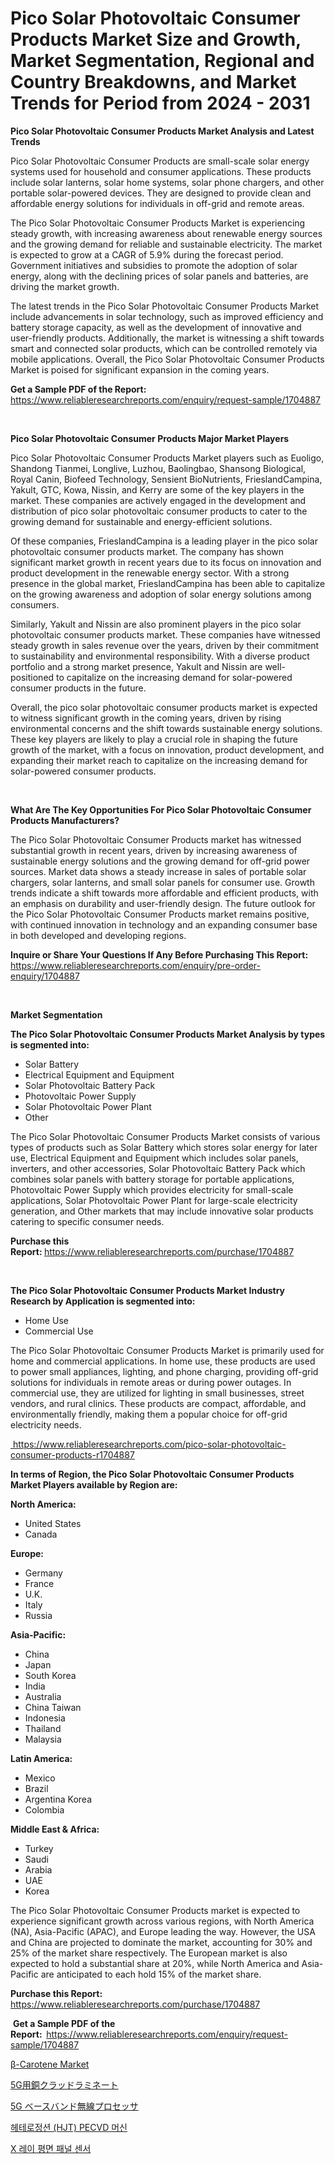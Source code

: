 <p><h1>Pico Solar Photovoltaic Consumer Products Market Size and Growth, Market Segmentation, Regional and Country Breakdowns, and Market Trends for Period from 2024 -  2031</h1></p><p><strong>Pico Solar Photovoltaic Consumer Products Market Analysis and Latest Trends</strong></p>
<p><p>Pico Solar Photovoltaic Consumer Products are small-scale solar energy systems used for household and consumer applications. These products include solar lanterns, solar home systems, solar phone chargers, and other portable solar-powered devices. They are designed to provide clean and affordable energy solutions for individuals in off-grid and remote areas.</p><p>The Pico Solar Photovoltaic Consumer Products Market is experiencing steady growth, with increasing awareness about renewable energy sources and the growing demand for reliable and sustainable electricity. The market is expected to grow at a CAGR of 5.9% during the forecast period. Government initiatives and subsidies to promote the adoption of solar energy, along with the declining prices of solar panels and batteries, are driving the market growth.</p><p>The latest trends in the Pico Solar Photovoltaic Consumer Products Market include advancements in solar technology, such as improved efficiency and battery storage capacity, as well as the development of innovative and user-friendly products. Additionally, the market is witnessing a shift towards smart and connected solar products, which can be controlled remotely via mobile applications. Overall, the Pico Solar Photovoltaic Consumer Products Market is poised for significant expansion in the coming years.</p></p>
<p><strong>Get a Sample PDF of the Report:&nbsp;</strong> <a href="https://www.reliableresearchreports.com/enquiry/request-sample/1704887">https://www.reliableresearchreports.com/enquiry/request-sample/1704887</a></p>
<p>&nbsp;</p>
<p><strong>Pico Solar Photovoltaic Consumer Products Major Market Players</strong></p>
<p><p>Pico Solar Photovoltaic Consumer Products Market players such as Euoligo, Shandong Tianmei, Longlive, Luzhou, Baolingbao, Shansong Biological, Royal Canin, Biofeed Technology, Sensient BioNutrients, FrieslandCampina, Yakult, GTC, Kowa, Nissin, and Kerry are some of the key players in the market. These companies are actively engaged in the development and distribution of pico solar photovoltaic consumer products to cater to the growing demand for sustainable and energy-efficient solutions.</p><p>Of these companies, FrieslandCampina is a leading player in the pico solar photovoltaic consumer products market. The company has shown significant market growth in recent years due to its focus on innovation and product development in the renewable energy sector. With a strong presence in the global market, FrieslandCampina has been able to capitalize on the growing awareness and adoption of solar energy solutions among consumers.</p><p>Similarly, Yakult and Nissin are also prominent players in the pico solar photovoltaic consumer products market. These companies have witnessed steady growth in sales revenue over the years, driven by their commitment to sustainability and environmental responsibility. With a diverse product portfolio and a strong market presence, Yakult and Nissin are well-positioned to capitalize on the increasing demand for solar-powered consumer products in the future.</p><p>Overall, the pico solar photovoltaic consumer products market is expected to witness significant growth in the coming years, driven by rising environmental concerns and the shift towards sustainable energy solutions. These key players are likely to play a crucial role in shaping the future growth of the market, with a focus on innovation, product development, and expanding their market reach to capitalize on the increasing demand for solar-powered consumer products.</p></p>
<p>&nbsp;</p>
<p><strong>What Are The Key Opportunities For Pico Solar Photovoltaic Consumer Products Manufacturers?</strong></p>
<p><p>The Pico Solar Photovoltaic Consumer Products market has witnessed substantial growth in recent years, driven by increasing awareness of sustainable energy solutions and the growing demand for off-grid power sources. Market data shows a steady increase in sales of portable solar chargers, solar lanterns, and small solar panels for consumer use. Growth trends indicate a shift towards more affordable and efficient products, with an emphasis on durability and user-friendly design. The future outlook for the Pico Solar Photovoltaic Consumer Products market remains positive, with continued innovation in technology and an expanding consumer base in both developed and developing regions.</p></p>
<p><strong>Inquire or Share Your Questions If Any Before Purchasing This Report:</strong> <a href="https://www.reliableresearchreports.com/enquiry/pre-order-enquiry/1704887">https://www.reliableresearchreports.com/enquiry/pre-order-enquiry/1704887</a></p>
<p>&nbsp;</p>
<p><strong>Market Segmentation</strong></p>
<p><strong>The Pico Solar Photovoltaic Consumer Products Market Analysis by types is segmented into:</strong></p>
<p><ul><li>Solar Battery</li><li>Electrical Equipment and Equipment</li><li>Solar Photovoltaic Battery Pack</li><li>Photovoltaic Power Supply</li><li>Solar Photovoltaic Power Plant</li><li>Other</li></ul></p>
<p><p>The Pico Solar Photovoltaic Consumer Products Market consists of various types of products such as Solar Battery which stores solar energy for later use, Electrical Equipment and Equipment which includes solar panels, inverters, and other accessories, Solar Photovoltaic Battery Pack which combines solar panels with battery storage for portable applications, Photovoltaic Power Supply which provides electricity for small-scale applications, Solar Photovoltaic Power Plant for large-scale electricity generation, and Other markets that may include innovative solar products catering to specific consumer needs.</p></p>
<p><strong>Purchase this Report:&nbsp;</strong><a href="https://www.reliableresearchreports.com/purchase/1704887">https://www.reliableresearchreports.com/purchase/1704887</a></p>
<p>&nbsp;</p>
<p><strong>The Pico Solar Photovoltaic Consumer Products Market Industry Research by Application is segmented into:</strong></p>
<p><ul><li>Home Use</li><li>Commercial Use</li></ul></p>
<p><p>The Pico Solar Photovoltaic Consumer Products Market is primarily used for home and commercial applications. In home use, these products are used to power small appliances, lighting, and phone charging, providing off-grid solutions for individuals in remote areas or during power outages. In commercial use, they are utilized for lighting in small businesses, street vendors, and rural clinics. These products are compact, affordable, and environmentally friendly, making them a popular choice for off-grid electricity needs.</p></p>
<p><a href="https://www.reliableresearchreports.com/pico-solar-photovoltaic-consumer-products-r1704887">&nbsp;https://www.reliableresearchreports.com/pico-solar-photovoltaic-consumer-products-r1704887</a></p>
<p><strong>In terms of Region, the Pico Solar Photovoltaic Consumer Products Market Players available by Region are:</strong></p>
<p>
    <p> <strong> North America: </strong>
        <ul>
            <li>United States</li>
            <li>Canada</li>
        </ul>
        </p> 
    <p> <strong> Europe: </strong>
        <ul>
            <li>Germany</li>
            <li>France</li>
            <li>U.K.</li>
            <li>Italy</li>
            <li>Russia</li>
        </ul>
        </p> 
    <p> <strong> Asia-Pacific: </strong>
        <ul>
            <li>China</li>
            <li>Japan</li>
            <li>South Korea</li>
            <li>India</li>
            <li>Australia</li>
            <li>China Taiwan</li>
            <li>Indonesia</li>
            <li>Thailand</li>
            <li>Malaysia</li>
        </ul>
        </p> 
    <p> <strong> Latin America: </strong>
        <ul>
            <li>Mexico</li>
            <li>Brazil</li>
            <li>Argentina Korea</li>
            <li>Colombia</li>
        </ul>
        </p> 
    <p> <strong> Middle East & Africa: </strong>
        <ul>
            <li>Turkey</li>
            <li>Saudi</li>
            <li>Arabia</li>
            <li>UAE</li>
            <li>Korea</li>
        </ul>
    </p>
    </p>
<p><p>The Pico Solar Photovoltaic Consumer Products market is expected to experience significant growth across various regions, with North America (NA), Asia-Pacific (APAC), and Europe leading the way. However, the USA and China are projected to dominate the market, accounting for 30% and 25% of the market share respectively. The European market is also expected to hold a substantial share at 20%, while North America and Asia-Pacific are anticipated to each hold 15% of the market share.</p></p>
<p><strong>Purchase this Report: </strong><a href="https://www.reliableresearchreports.com/purchase/1704887">https://www.reliableresearchreports.com/purchase/1704887</a></p>
<p>&nbsp;<strong>Get a Sample PDF of the Report:&nbsp;&nbsp;</strong><a href="https://www.reliableresearchreports.com/enquiry/request-sample/1704887">https://www.reliableresearchreports.com/enquiry/request-sample/1704887</a></p>
<p><strong></strong></p>
<p><p><a href="https://github.com/ZackaryHalvorson2023/Market-Research-Report-List-1/blob/main/b-carotene-market.md">β-Carotene Market</a></p><p><a href="https://github.com/DeonBoer2023/Market-Research-Report-List-1/blob/main/7162276123270.md">5G用銅クラッドラミネート</a></p><p><a href="https://github.com/dawson566/Market-Research-Report-List-1/blob/main/8621549123269.md">5G ベースバンド無線プロセッサ</a></p><p><a href="https://github.com/ROBERTS65DAVID/Market-Research-Report-List-1/blob/main/6299699109581.md">헤테로정션 (HJT) PECVD 머신</a></p><p><a href="https://github.com/sarassiksa/Market-Research-Report-List-1/blob/main/3898840122920.md">X 레이 평면 패널 센서</a></p></p>